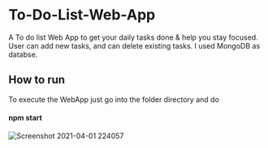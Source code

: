 # To-Do-List-Web-App
A To do list Web App to get your daily tasks done &amp; help you stay focused. User can add new tasks, and can delete existing tasks. 
I used MongoDB as databse.

## How to run
To execute the WebApp just go into the folder directory and do 
#### npm start

![Screenshot 2021-04-01 224057](https://user-images.githubusercontent.com/65938639/113330113-053aea00-933c-11eb-8d0f-edc38a15cdd7.jpg)
